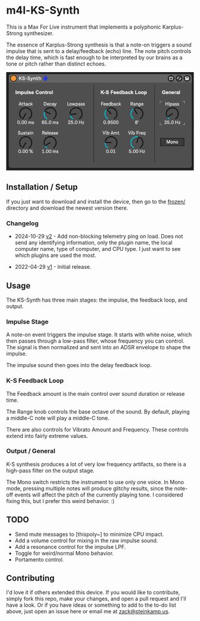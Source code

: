 # m4l-KS-Synth

This is a Max For Live instrument that implements a polyphonic Karplus-Strong synthesizer.

The essence of Karplus-Strong synthesis is that a note-on triggers a sound impulse that is sent to a delay/feedback (echo) line. The note pitch controls the delay time, which is fast enough to be interpreted by our brains as a tone or pitch rather than distinct echoes.

![The Interface](images/device.png)

## Installation / Setup

If you just want to download and install the device, then go to the [frozen/](https://github.com/zsteinkamp/m4l-KS-Synth/tree/main/frozen) directory and download the newest version there.

### Changelog

- 2024-10-29 [v2](https://github.com/zsteinkamp/m4l-ChiasticSlide/releases/download/v2/KS-Synth-v2.amxd) - Add non-blocking telemetry ping on load. Does not send any identifying information, only the plugin name, the local computer name, type of computer, and CPU type. I just want to see which plugins are used the most.

- 2022-04-29 [v1](https://github.com/zsteinkamp/m4l-KS-Synth/raw/main/frozen/KS-Synth-v1.amxd) - Initial release.

## Usage

The KS-Synth has three main stages: the impulse, the feedback loop, and output.

### Impulse Stage

A note-on event triggers the impulse stage. It starts with white noise, which then passes through a low-pass filter, whose frequency you can control. The signal is then normalized and sent into an ADSR envelope to shape the impulse.

The impulse sound then goes into the delay feedback loop.

### K-S Feedback Loop

The Feedback amount is the main control over sound duration or release time.

The Range knob controls the base octave of the sound. By default, playing a middle-C note will play a middle-C tone.

There are also controls for Vibrato Amount and Frequency. These controls extend into fairly extreme values.

### Output / General

K-S synthesis produces a lot of very low frequency artifacts, so there is a high-pass filter on the output stage.

The Mono switch restricts the instrument to use only one voice. In Mono mode, pressing multiple notes will produce glitchy results, since the note-off events will affect the pitch of the currently playing tone. I considered fixing this, but I prefer this weird behavior. :)

## TODO

* Send mute messages to [thispoly~] to minimize CPU impact.
* Add a volume control for mixing in the raw impulse sound.
* Add a resonance control for the impulse LPF.
* Toggle for weird/normal Mono behavior.
* Portamento control.

## Contributing

I'd love it if others extended this device. If you would like to contribute, simply fork this repo, make your changes, and open a pull request and I'll have a look. Or if you have ideas or something to add to the to-do list above, just open an issue here or email me at [zack@steinkamp.us](mailto:zack@steinkamp.us).
